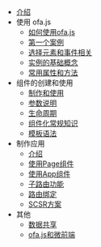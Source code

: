 - [介绍](./introduce.md)
- 使用 ofa.js
  - [如何使用ofa.js](./get-started/index.md)
  - [第一个案例](./get-started/hello-world.md)
  - [选择元素和事件相关](./get-started/elements-and-events.md)
  - [实例的基础概念](./get-started/basic-concept.md)
  - [常用属性和方法](./get-started/common-properties.md)
- 组件的创建和使用
  - [制作和使用](./create-component/index.md)
  - [参数说明](./create-component/parameter-description.md)
  - [生命周期](./create-component/life-cycle.md)
  - [组件化常规知识](./create-component/web-components.md)
  - [模板语法](./create-component/template-syntax.md)
- 制作应用
  - [介绍](./create-app/index.md)
  - [使用Page组件](./create-app/page.md)
  - [使用App组件](./create-app/app.md)
  - [子路由功能](./create-app/subrouting.md)
  - [路由绑定](./create-app/o-router.md)
  - [SCSR方案](./create-app/scsr.md)
- 其他
  - [数据共享](./others/data-sharing.md)
  - [ofa.js和微前端](./others/about-micro-frontend.md)
